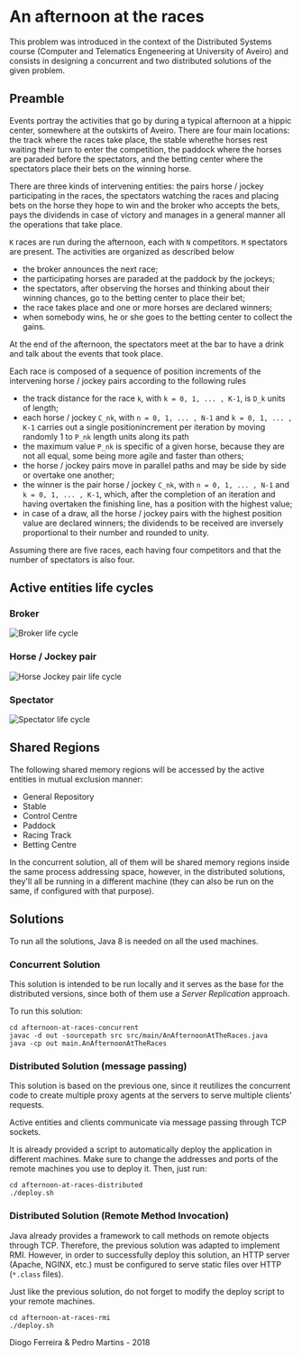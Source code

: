 # An afternoon at the races

This problem was introduced in the context of the Distributed Systems course 
(Computer and Telematics Engeneering at University of Aveiro) and consists in 
designing a concurrent and two distributed solutions of the given problem.

## Preamble

Events portray the activities that go by during a typical afternoon at a hippic
center, somewhere at the outskirts of Aveiro. There are four main locations: 
the track where the races take place, the stable wherethe horses rest waiting 
their turn to enter the competition, the paddock where the horses are paraded 
before the spectators, and the betting center where the spectators place their 
bets on the winning horse.

There are three kinds of intervening entities: the pairs horse / jockey 
participating in the races, the spectators watching the races and placing bets
on the horse they hope to win and the broker who accepts the bets, pays the 
dividends in case of victory and manages in a general manner all the operations
that take place.

`K` races are run during the afternoon, each with `N` competitors. 
`M` spectators are present. The activities are organized as described below

* the broker announces the next race;
* the participating horses are paraded at the paddock by the jockeys;
* the spectators, after observing the horses and thinking about their winning 
chances, go to the betting center to place their bet;
* the race takes place and one or more horses are declared winners;
* when somebody wins, he or she goes to the betting center to collect the gains.

At the end of the afternoon, the spectators meet at the bar to have a drink 
and talk about the events that took place.

Each race is composed of a sequence of position increments of the intervening 
horse / jockey pairs according to the following rules
* the track distance for the race `k`, with `k = 0, 1, ... , K-1`, is `D_k` 
units of length;
* each horse / jockey `C_nk`, with `n = 0, 1, ... , N-1` and `k = 0, 1, ... , K-1` 
carries out a single positionincrement per iteration by moving randomly 1 to `P_nk`
length units along its path
* the maximum value `P_nk` is specific of a given horse, because they are not 
all equal, some being more agile and faster than others;
* the horse / jockey pairs move in parallel paths and may be side by side or 
overtake one another;
* the winner is the pair horse / jockey `C_nk`, with `n = 0, 1, ... , N-1` and 
`k = 0, 1, ... , K-1`, which, after the completion of an iteration and having 
overtaken the finishing line, has a position with the highest value;
* in case of a draw, all the horse / jockey pairs with the highest position 
value are declared winners; the dividends to be received are inversely 
proportional to their number and rounded to unity.

Assuming there are five races, each having four competitors and that the number
of spectators is also four.

## Active entities life cycles

### Broker

![Broker life cycle](https://i.imgur.com/SqnSJtb.jpg)

### Horse / Jockey pair

![Horse Jockey pair life cycle](https://i.imgur.com/O3vR633.jpg)

### Spectator

![Spectator life cycle](https://i.imgur.com/cFy5Tlh.jpg)

## Shared Regions

The following shared memory regions will be accessed by the active entities in
mutual exclusion manner:

* General Repository
* Stable
* Control Centre
* Paddock
* Racing Track
* Betting Centre

In the concurrent solution, all of them will be shared memory regions inside 
the same process addressing space, however, in the distributed solutions, they'll
all be running in a different machine (they can also be run on the same, if
configured with that purpose).

## Solutions

To run all the solutions, Java 8 is needed on all the used machines.

### Concurrent Solution

This solution is intended to be run locally and it serves as the base for the
distributed versions, since both of them use a *Server Replication* approach.

To run this solution:

```
cd afternoon-at-races-concurrent
javac -d out -sourcepath src src/main/AnAfternoonAtTheRaces.java
java -cp out main.AnAfternoonAtTheRaces
```

### Distributed Solution (message passing)

This solution is based on the previous one, since it reutilizes the concurrent
code to create multiple proxy agents at the servers to serve multiple clients'
requests.

Active entities and clients communicate via message passing through TCP sockets.

It is already provided a script to automatically deploy the application in 
different machines. Make sure to change the addresses and ports of the remote 
machines you use to deploy it. Then, just run:

```
cd afternoon-at-races-distributed
./deploy.sh
```

### Distributed Solution (Remote Method Invocation)

Java already provides a framework to call methods on remote objects through TCP.
Therefore, the previous solution was adapted to implement RMI. However, in order
to successfully deploy this solution, an HTTP server (Apache, NGINX, etc.) must
be configured to serve static files over HTTP (`*.class` files).

Just like the previous solution, do not forget to modify the deploy script to 
your remote machines.

```
cd afternoon-at-races-rmi
./deploy.sh
```

Diogo Ferreira & Pedro Martins - 2018
